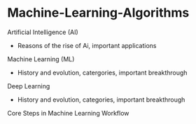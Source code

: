 # Machine-Learning-Algorithms
Artificial Intelligence (AI)
- Reasons of the rise of Ai, important applications

Machine Learning (ML)
- History and evolution, catergories, important breakthrough

Deep Learning 
- History and evolution, categories, important breakthrough

Core Steps in Machine Learning Workflow
